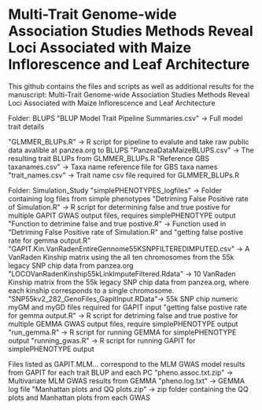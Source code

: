 # Multi-Trait Genome-wide Association Studies Methods Reveal Loci Associated with Maize Inflorescence and Leaf Architecture
This github contains the files and scripts as well as additional results for the manuscript:
Multi-Trait Genome-wide Association Studies Methods Reveal Loci Associated with Maize Inflorescence and Leaf Architecture

Folder: BLUPS
  "BLUP Model Trait Pipeline Summaries.csv" -> Full model trait details 
  
 "GLMMER_BLUPs.R" -> R script for pipeline to evalute and take raw public data avalible at panzea.org to BLUPS
  "PanzeaDataMaizeBLUPS.csv" -> The resulting trait BLUPs from GLMMER_BLUPs.R
  "Reference GBS taxanames.csv" -> Taxa name reference file for GBS taxa names
  "trait_names.csv" -> Trait name csv file required for GLMMER_BLUPs.R

Folder: Simulation_Study
  "simplePHENOTYPES_logfiles" -> Folder containing log files from simple phenotypes
  "Detriming False Positive rate of Simulation.R" -> R script for determining false and true postive for multiple GAPIT GWAS  output files, requires simplePHENOTYPE output
  "Function to detrimine false and true postive.R" -> Function used in "Detriming False Positive rate of Simulation.R" and "getting false postive rate for gemma output.R"
  "GAPIT.Kin.VanRadenEntireGennome55KSNPFILTEREDIMPUTED.csv" -> A VanRaden Kinship matrix using the all ten chromosomes from the 55k legacy SNP chip data from panzea.org
  "LOCOVanRadenKinship55kLinkImputeFiltered.Rdata" -> 10 VanRaden Kinship matrix from the 55k legacy SNP chip data from panzea.org, where each kinship corresponds to a single chromosome.
  "SNP55kv2_282_GenoFiles_GapitInput.RData"-> 55k SNP chip numeric myGM and myGD files required for GAPIT input 
  "getting false postive rate for gemma output.R" -> R script for detriming false and true postive for multiple GEMMA GWAS output files, require simplePHENOTYPE output
  "run_gemma.R" -> R script for running GEMMA for simplePHENOTYPE output
  "running_gwas.R" -> R script for running GAPIT for simplePHENOTYPE output 
  
Files listed as GAPIT.MLM... correspond to the MLM GWAS model results from GAPIT for each trait BLUP and each PC
"pheno.assoc.txt.zip" -> Multivariate MLM GWAS results from GEMMA
"pheno.log.txt" -> GEMMA log file
"Manhattan plots and QQ plots.zip" ->  zip folder containing the QQ plots and Manhattan plots from each GWAS 
